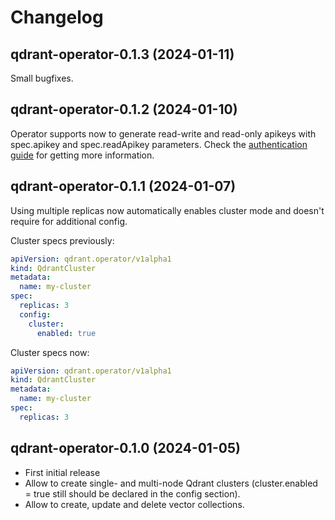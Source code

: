 # Changelog

## qdrant-operator-0.1.3 (2024-01-11)

Small bugfixes.

## qdrant-operator-0.1.2 (2024-01-10)

Operator supports now to generate read-write and read-only apikeys with spec.apikey and spec.readApikey parameters. 
Check the [authentication guide](docs/authentication.md) for getting more information.

## qdrant-operator-0.1.1 (2024-01-07)

Using multiple replicas now automatically enables cluster mode and doesn't require for additional config.

Cluster specs previously:

```yaml
apiVersion: qdrant.operator/v1alpha1
kind: QdrantCluster
metadata:
  name: my-cluster
spec:
  replicas: 3
  config:
    cluster:
      enabled: true
```

Cluster specs now:

```yaml
apiVersion: qdrant.operator/v1alpha1
kind: QdrantCluster
metadata:
  name: my-cluster
spec:
  replicas: 3
```

## qdrant-operator-0.1.0 (2024-01-05)

- First initial release
- Allow to create single- and multi-node Qdrant clusters (cluster.enabled = true still should be declared in the config section).
- Allow to create, update and delete vector collections.

